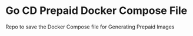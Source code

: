 # Go CD Prepaid Docker Compose File

Repo to save the Docker Compose file for Generating Prepaid Images
